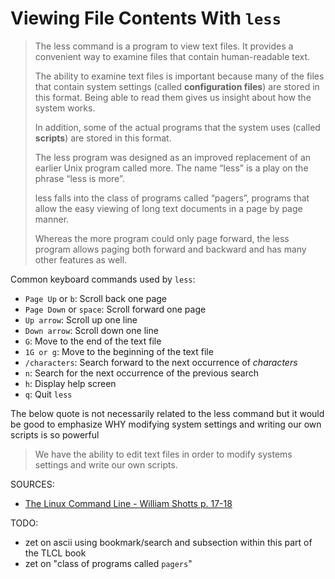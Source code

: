# Viewing File Contents With `less`

> The less command is a program to view text files. It provides a convenient way to examine files that contain human-readable text.
>
> The ability to examine text files is important because many of the files that contain system settings (called **configuration files**) are stored in this format. Being able to read them gives us insight about how the system works.
>
>In addition, some of the actual programs that the system uses (called **scripts**) are stored in this format.
>
> The less program was designed as an improved replacement of an earlier Unix program called more. The name “less” is a play on the phrase “less is more”.
>
> less falls into the class of programs called “pagers”, programs that allow the easy viewing of long text documents in a page by page manner.
>
> Whereas the more program could only page forward, the less program allows paging both forward and backward and has many other features as well.

Common keyboard commands used by `less`:
* `Page Up` or `b`: Scroll back one page
* `Page Down` or `space`: Scroll forward one page
* `Up arrow`: Scroll up one line
* `Down arrow`: Scroll down one line
* `G`: Move to the end of the text file
* `1G or g`: Move to the beginning of the text file
* `/characters`: Search forward to the next occurrence of *characters* 
* `n`: Search for the next occurrence of the previous search
* `h`: Display help screen
* `q`: Quit `less`

The below quote is not necessarily related to the less command but it would be good to emphasize WHY modifying system settings and writing our own scripts is so powerful
>We have the ability to edit text files in order to modify systems settings and write our own scripts.

SOURCES:
* [The Linux Command Line - William Shotts p. 17-18](https://linuxcommand.org/tlcl.php)

TODO:
* zet on ascii using bookmark/search and subsection within this part of the TLCL book
* zet on "class of programs called `pagers`"